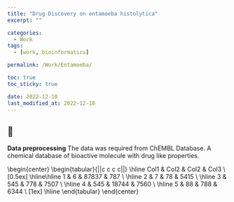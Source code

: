 ```yaml
---
title: "Drug Discovery on entamoeba histolytica"
excerpt: ""

categories:
  - Work
tags:
  - [work, bioinformatics]

permalink: /Work/Entamoeba/

toc: true
toc_sticky: true

date: 2022-12-10
last_modified_at: 2022-12-10
---
```


## 🦥

<b>Data preprocessing</b>
The data was required from ChEMBL Database. A chemical database of bioactive molecule with drug like properties.

\begin{center}
\begin{tabular}{||c c c c||} 
 \hline
 Col1 & Col2 & Col2 & Col3 \\ [0.5ex] 
 \hline\hline
 1 & 6 & 87837 & 787 \\ 
 \hline
 2 & 7 & 78 & 5415 \\
 \hline
 3 & 545 & 778 & 7507 \\
 \hline
 4 & 545 & 18744 & 7560 \\
 \hline
 5 & 88 & 788 & 6344 \\ [1ex] 
 \hline
\end{tabular}
\end{center}